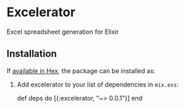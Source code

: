 # Excelerator

Excel spreadsheet generation for Elixir

## Installation

If [available in Hex](https://hex.pm/docs/publish), the package can be installed as:

  1. Add excelerator to your list of dependencies in `mix.exs`:

        def deps do
          [{:excelerator, "~> 0.0.1"}]
        end
